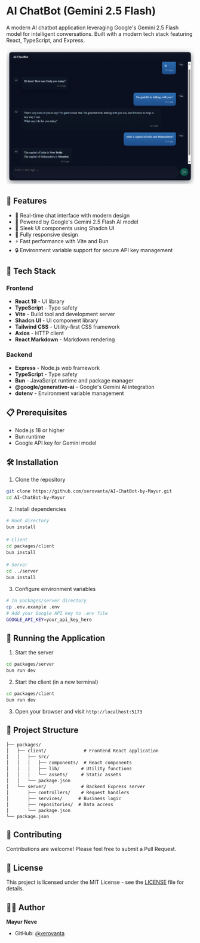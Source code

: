 # AI ChatBot (Gemini 2.5 Flash)

A modern AI chatbot application leveraging Google's Gemini 2.5 Flash model for intelligent conversations. Built with a modern tech stack featuring React, TypeScript, and Express.

![Chat Interface](.github/images/image.png)

## 🌟 Features

- 💬 Real-time chat interface with modern design
- 🤖 Powered by Google's Gemini 2.5 Flash AI model
- 🎨 Sleek UI components using Shadcn UI
- 📱 Fully responsive design
- ⚡ Fast performance with Vite and Bun
- 🔒 Environment variable support for secure API key management

## 🚀 Tech Stack

### Frontend

- **React 19** - UI library
- **TypeScript** - Type safety
- **Vite** - Build tool and development server
- **Shadcn UI** - UI component library
- **Tailwind CSS** - Utility-first CSS framework
- **Axios** - HTTP client
- **React Markdown** - Markdown rendering

### Backend

- **Express** - Node.js web framework
- **TypeScript** - Type safety
- **Bun** - JavaScript runtime and package manager
- **@google/generative-ai** - Google's Gemini AI integration
- **dotenv** - Environment variable management

## 📋 Prerequisites

- Node.js 18 or higher
- Bun runtime
- Google API key for Gemini model

## 🛠️ Installation

1. Clone the repository

```bash
git clone https://github.com/xerovanta/AI-ChatBot-by-Mayur.git
cd AI-ChatBot-by-Mayur
```

2. Install dependencies

```bash
# Root directory
bun install

# Client
cd packages/client
bun install

# Server
cd ../server
bun install
```

3. Configure environment variables

```bash
# In packages/server directory
cp .env.example .env
# Add your Google API key to .env file
GOOGLE_API_KEY=your_api_key_here
```

## 🚀 Running the Application

1. Start the server

```bash
cd packages/server
bun run dev
```

2. Start the client (in a new terminal)

```bash
cd packages/client
bun run dev
```

3. Open your browser and visit `http://localhost:5173`

## 📁 Project Structure

```
├── packages/
│   ├── client/              # Frontend React application
│   │   ├── src/
│   │   │   ├── components/  # React components
│   │   │   ├── lib/        # Utility functions
│   │   │   └── assets/     # Static assets
│   │   └── package.json
│   └── server/             # Backend Express server
│       ├── controllers/    # Request handlers
│       ├── services/      # Business logic
│       ├── repositories/  # Data access
│       └── package.json
└── package.json
```

## 🤝 Contributing

Contributions are welcome! Please feel free to submit a Pull Request.

## 📝 License

This project is licensed under the MIT License - see the [LICENSE](LICENSE) file for details.

## 👨‍💻 Author

**Mayur Neve**

- GitHub: [@xerovanta](https://github.com/xerovanta)
